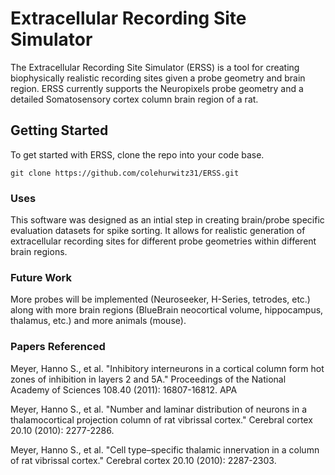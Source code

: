 # Extracellular Recording Site Simulator

The Extracellular Recording Site Simulator (ERSS) is a tool for creating biophysically realistic recording sites given a probe geometry and brain region. ERSS currently supports the Neuropixels probe geometry and a detailed Somatosensory cortex column brain region of a rat.
 

## Getting Started

To get started with ERSS, clone the repo into your code base.

```shell
git clone https://github.com/colehurwitz31/ERSS.git
```

### Uses

This software was designed as an intial step in creating brain/probe specific evaluation datasets for
spike sorting. It allows for realistic generation of extracellular recording sites for different probe geometries within different brain regions.

### Future Work

More probes will be implemented (Neuroseeker, H-Series, tetrodes,  etc.) along with more brain regions (BlueBrain neocortical volume, hippocampus, thalamus, etc.) and more animals (mouse).

### Papers Referenced

Meyer, Hanno S., et al. "Inhibitory interneurons in a cortical column form hot zones of inhibition in layers 2 and 5A." Proceedings of the National Academy of Sciences 108.40 (2011): 16807-16812.
APA	

Meyer, Hanno S., et al. "Number and laminar distribution of neurons in a thalamocortical projection column of rat vibrissal cortex." Cerebral cortex 20.10 (2010): 2277-2286.

Meyer, Hanno S., et al. "Cell type–specific thalamic innervation in a column of rat vibrissal cortex." Cerebral cortex 20.10 (2010): 2287-2303.


